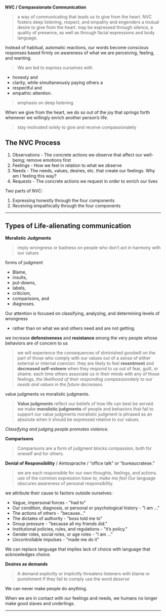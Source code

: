 **NVC / Compassionate Communication**
> a way of communicating that leads us to give from the heart. 
> NVC fosters deep listening, respect, and empathy and engenders a mutual desire to give from the heart. 
> may be expressed through silence, a quality of presence, as well as through facial expressions and body language.

Instead of habitual, automatic reactions, our words become conscious responses based firmly on awareness of what we are perceiving, feeling, and wanting. 
> We are led to express ourselves with 
+ honesty and 
+ clarity, while simultaneously paying others a
+ respectful and 
+ empathic attention.

> emphasis on deep listening

When we give from the heart, we do so out of the joy that springs forth whenever we willingly enrich another person’s life.

> stay motivated solely to give and receive compassionately

## The NVC Process
1. Observations - The concrete actions we observe that affect our well-being; remove emotions first
2. Feelings - How we feel in relation to what we observe
3. Needs - The needs, values, desires, etc. that create our feelings. Why am I feeling this way?
4. Requests - The concrete actions we request in order to enrich our lives

Two parts of NVC:
1. Expressing honestly through the four components
2. Receiving empathically through the four components

----

## Types of Life-alienating communication

**Moralistic Judgments**
> imply wrongness or badness on people who don’t act in harmony with our values

forms of judgment
- Blame, 
- insults, 
- put-downs, 
- labels, 
- criticism, 
- comparisons, and 
- diagnoses.

Our attention is focused on classifying, analyzing, and determining levels of wrongness 
+ rather than on what we and others need and are not getting.

we increase **defensiveness** and **resistance** among the very people whose behaviors are of concern to us
> we will experience the consequences of diminished goodwill on the part of those who comply with our values out of a sense of either external or internal coercion. 
> they are likely to feel **resentment** and **decreased self-esteem** when they respond to us out of fear, guilt, or shame.
> each time others associate us in their minds with any of those feelings, *the likelihood of their responding compassionately to our needs and values in the future decreases.*

value judgments vs moralistic judgments.
> **Value judgments** reflect our beliefs of how life can best be served.
> we make **moralistic judgments** of people and behaviors that fail to support our value judgments
> moralistic judgment is phrased as an absolute when it should be expressed relative to our values.

*Classifying and judging people promotes violence.*

**Comparisons**
> Comparisons are a form of judgment
> blocks compassion, both for oneself and for others.

**Denial of Responsibility** / Amtssprache / “office talk” or “bureaucratese.”
> we are each responsible for our own thoughts, feelings, and actions.
> use of the common expression *have to*, *make me feel*
> Our language obscures awareness of personal responsibility.

we attribute their cause to factors outside ourselves:
- Vague, impersonal forces - "had to"
- Our condition, diagnosis, or personal or psychological history - "I am ..."
- The actions of others - "because..."
- The dictates of authority - "boss told me to"
- Group pressure - "because all my friends did."
- Institutional policies, rules, and regulations - "it’s policy."
- Gender roles, social roles, or age roles - "I am ..."
- Uncontrollable impulses - "made me do it"

We can replace language that implies lack of choice with language that acknowledges choice.

**Desires as demands**
> A demand explicitly or implicitly threatens listeners with blame or punishment if they fail to comply
> use the word *deserve*

We can never make people do anything.

When we are in contact with our feelings and needs, we humans no longer make good slaves and underlings.

----

